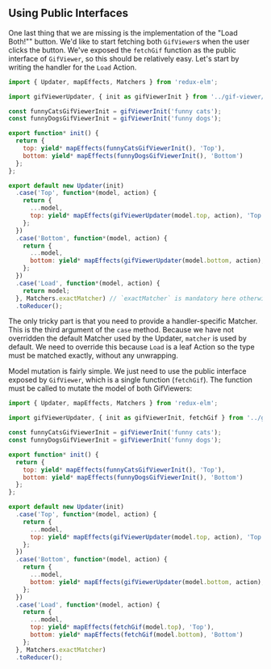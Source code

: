 ## Using Public Interfaces

One last thing that we are missing is the implementation of the "Load Both!"" button. We'd like to start fetching both `GifViewer`s when the user clicks the button. We've exposed the `fetchGif` function as the public interface of `GifViewer`, so this should be relatively easy. Let's start by writing the handler for the `Load` Action.

```javascript
import { Updater, mapEffects, Matchers } from 'redux-elm';

import gifViewerUpdater, { init as gifViewerInit } from '../gif-viewer/updater';

const funnyCatsGifViewerInit = gifViewerInit('funny cats');
const funnyDogsGifViewerInit = gifViewerInit('funny dogs');

export function* init() {
  return {
    top: yield* mapEffects(funnyCatsGifViewerInit(), 'Top'),
    bottom: yield* mapEffects(funnyDogsGifViewerInit(), 'Bottom')
  };
};

export default new Updater(init)
  .case('Top', function*(model, action) {
    return {
      ...model,
      top: yield* mapEffects(gifViewerUpdater(model.top, action), 'Top')
    };
  })
  .case('Bottom', function*(model, action) {
    return {
      ...model,
      bottom: yield* mapEffects(gifViewerUpdater(model.bottom, action), 'Bottom')
    };
  })
  .case('Load', function*(model, action) {
    return model;
  }, Matchers.exactMatcher) // `exactMatcher` is mandatory here otherwise `matcher` would be used and the action would never be matched since it does not contain any sub-Action
  .toReducer();
```

The only tricky part is that you need to provide a handler-specific Matcher. This is the third argument of the `case` method. Because we have not overridden the default Matcher used by the Updater, `matcher` is used by default. We need to override this because `Load` is a leaf Action so the type must be matched exactly, without any unwrapping.

Model mutation is fairly simple. We just need to use the public interface exposed by `GifViewer`, which is a single function (`fetchGif`). The function must be called to mutate the model of both GifViewers:

```javascript
import { Updater, mapEffects, Matchers } from 'redux-elm';

import gifViewerUpdater, { init as gifViewerInit, fetchGif } from '../gif-viewer/updater';

const funnyCatsGifViewerInit = gifViewerInit('funny cats');
const funnyDogsGifViewerInit = gifViewerInit('funny dogs');

export function* init() {
  return {
    top: yield* mapEffects(funnyCatsGifViewerInit(), 'Top'),
    bottom: yield* mapEffects(funnyDogsGifViewerInit(), 'Bottom')
  };
};

export default new Updater(init)
  .case('Top', function*(model, action) {
    return {
      ...model,
      top: yield* mapEffects(gifViewerUpdater(model.top, action), 'Top')
    };
  })
  .case('Bottom', function*(model, action) {
    return {
      ...model,
      bottom: yield* mapEffects(gifViewerUpdater(model.bottom, action), 'Bottom')
    };
  })
  .case('Load', function*(model, action) {
    return {
      ...model,
      top: yield* mapEffects(fetchGif(model.top), 'Top'),
      bottom: yield* mapEffects(fetchGif(model.bottom), 'Bottom')
    };
  }, Matchers.exactMatcher)
  .toReducer();
```
